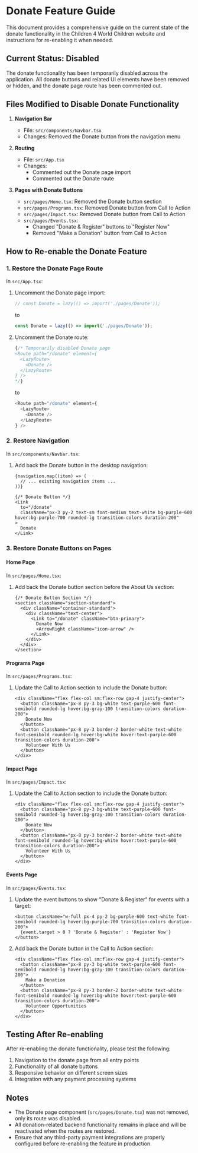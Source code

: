 # Donate Feature Guide

This document provides a comprehensive guide on the current state of the donate functionality in the Children 4 World Children website and instructions for re-enabling it when needed.

## Current Status: Disabled

The donate functionality has been temporarily disabled across the application. All donate buttons and related UI elements have been removed or hidden, and the donate page route has been commented out.

## Files Modified to Disable Donate Functionality

1. **Navigation Bar**
   - File: `src/components/Navbar.tsx`
   - Changes: Removed the Donate button from the navigation menu

2. **Routing**
   - File: `src/App.tsx`
   - Changes: 
     - Commented out the Donate page import
     - Commented out the Donate route

3. **Pages with Donate Buttons**
   - `src/pages/Home.tsx`: Removed the Donate button section
   - `src/pages/Programs.tsx`: Removed Donate button from Call to Action
   - `src/pages/Impact.tsx`: Removed Donate button from Call to Action
   - `src/pages/Events.tsx`: 
     - Changed "Donate & Register" buttons to "Register Now"
     - Removed "Make a Donation" button from Call to Action

## How to Re-enable the Donate Feature

### 1. Restore the Donate Page Route
In `src/App.tsx`:
1. Uncomment the Donate page import:
   ```typescript
   // const Donate = lazy(() => import('./pages/Donate'));
   ```
   to
   ```typescript
   const Donate = lazy(() => import('./pages/Donate'));
   ```

2. Uncomment the Donate route:
   ```typescript
   {/* Temporarily disabled Donate page
   <Route path="/donate" element={
     <LazyRoute>
       <Donate />
     </LazyRoute>
   } />
   */}
   ```
   to
   ```typescript
   <Route path="/donate" element={
     <LazyRoute>
       <Donate />
     </LazyRoute>
   } />
   ```

### 2. Restore Navigation
In `src/components/Navbar.tsx`:
1. Add back the Donate button in the desktop navigation:
   ```tsx
   {navigation.map((item) => (
     // ... existing navigation items ...
   ))}
   
   {/* Donate Button */}
   <Link
     to="/donate"
     className="px-3 py-2 text-sm font-medium text-white bg-purple-600 hover:bg-purple-700 rounded-lg transition-colors duration-200"
   >
     Donate
   </Link>
   ```

### 3. Restore Donate Buttons on Pages

#### Home Page
In `src/pages/Home.tsx`:
1. Add back the Donate button section before the About Us section:
   ```tsx
   {/* Donate Button Section */}
   <section className="section-standard">
     <div className="container-standard">
       <div className="text-center">
         <Link to="/donate" className="btn-primary">
           Donate Now
           <ArrowRight className="icon-arrow" />
         </Link>
       </div>
     </div>
   </section>
   ```

#### Programs Page
In `src/pages/Programs.tsx`:
1. Update the Call to Action section to include the Donate button:
   ```tsx
   <div className="flex flex-col sm:flex-row gap-4 justify-center">
     <button className="px-8 py-3 bg-white text-purple-600 font-semibold rounded-lg hover:bg-gray-100 transition-colors duration-200">
       Donate Now
     </button>
     <button className="px-8 py-3 border-2 border-white text-white font-semibold rounded-lg hover:bg-white hover:text-purple-600 transition-colors duration-200">
       Volunteer With Us
     </button>
   </div>
   ```

#### Impact Page
In `src/pages/Impact.tsx`:
1. Update the Call to Action section to include the Donate button:
   ```tsx
   <div className="flex flex-col sm:flex-row gap-4 justify-center">
     <button className="px-8 py-3 bg-white text-purple-600 font-semibold rounded-lg hover:bg-gray-100 transition-colors duration-200">
       Donate Now
     </button>
     <button className="px-8 py-3 border-2 border-white text-white font-semibold rounded-lg hover:bg-white hover:text-purple-600 transition-colors duration-200">
       Volunteer With Us
     </button>
   </div>
   ```

#### Events Page
In `src/pages/Events.tsx`:
1. Update the event buttons to show "Donate & Register" for events with a target:
   ```tsx
   <button className="w-full px-4 py-2 bg-purple-600 text-white font-semibold rounded-lg hover:bg-purple-700 transition-colors duration-200">
     {event.target > 0 ? 'Donate & Register' : 'Register Now'}
   </button>
   ```

2. Add back the Donate button in the Call to Action section:
   ```tsx
   <div className="flex flex-col sm:flex-row gap-4 justify-center">
     <button className="px-8 py-3 bg-white text-purple-600 font-semibold rounded-lg hover:bg-gray-100 transition-colors duration-200">
       Make a Donation
     </button>
     <button className="px-8 py-3 border-2 border-white text-white font-semibold rounded-lg hover:bg-white hover:text-purple-600 transition-colors duration-200">
       Volunteer Opportunities
     </button>
   </div>
   ```

## Testing After Re-enabling

After re-enabling the donate functionality, please test the following:
1. Navigation to the donate page from all entry points
2. Functionality of all donate buttons
3. Responsive behavior on different screen sizes
4. Integration with any payment processing systems

## Notes

- The Donate page component (`src/pages/Donate.tsx`) was not removed, only its route was disabled.
- All donation-related backend functionality remains in place and will be reactivated when the routes are restored.
- Ensure that any third-party payment integrations are properly configured before re-enabling the feature in production.
